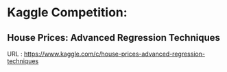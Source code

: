 # Kaggle Competition: 
## House Prices: Advanced Regression Techniques

URL : https://www.kaggle.com/c/house-prices-advanced-regression-techniques
